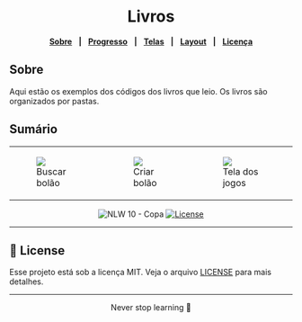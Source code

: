 <div align="center">
<h1>Livros</h1>

[**Sobre**](#Sobre) &nbsp;&nbsp;**|**&nbsp;&nbsp;
[**Progresso**](#progresso) &nbsp;&nbsp;**|**&nbsp;&nbsp;
[**Telas**](#-resultado-telas) &nbsp;&nbsp;**|**&nbsp;&nbsp;
[**Layout**](#-layout) &nbsp;&nbsp;**|**&nbsp;&nbsp;
[**Licença**](#-license)
</div>

## Sobre
Aqui estão os exemplos dos códigos dos livros que leio. Os livros são organizados por pastas.


## Sumário
<table>
  <tr style="border: none">
    <td style="border: none">
      <figure>
        <img src="https://m.media-amazon.com/images/P/1492093823.01._SCLZZZZZZZ_SX500_.jpg" />
        <figcaption>Buscar bolão</figcaption>
      </figure>
    </td>
    <td style="border: none">
      <figure>
        <img src="./prints/mobile/2_tela_criar_bolao.jpg" />
        <figcaption>Criar bolão</figcaption>
      </figure>
    </td>
    <td style="border: none">
      <figure>
        <img src="./prints/mobile/3_jogos.jpg" />
        <figcaption>Tela dos jogos</figcaption>
      </figure>
    </td>
  </tr>
</table>


<p align="center">
  <img src="https://img.shields.io/static/v1?label=NLW&message=10&color=F7DD43&labelColor=202024" alt="NLW 10 - Copa" />
  <a href="LICENSE"><img  src="https://img.shields.io/static/v1?label=License&message=MIT&color=F7DD43&labelColor=202024" alt="License"></a>
</p>
<hr>

## 📝 License

Esse projeto está sob a licença MIT. Veja o arquivo [LICENSE](LICENSE) para mais detalhes.

---

<p align="center">
  Never stop learning 🚀
</p>
